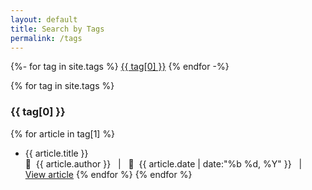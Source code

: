 ```yaml
---
layout: default
title: Search by Tags
permalink: /tags
---
```


<div class="tags-list">
{%- for tag in site.tags %}
<a class="button" href="#{{tag[0]}}">{{ tag[0] }}</a>
{% endfor -%}
</div>

{% for tag in site.tags %}
### {{ tag[0] }}
{% for article in tag[1] %}
- <span class="article-item-title">{{ article.title }} </span><br>
󰙈&nbsp;&nbsp;{{ article.author }} &nbsp;&nbsp;\|&nbsp;&nbsp; &nbsp;&nbsp;{{ article.date | date:"%b %d, %Y" }} &nbsp;&nbsp;\|&nbsp;&nbsp; <a href="{{ article.url }}">View article</a>
{% endfor %}
{% endfor %}
